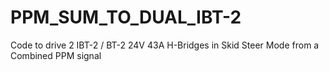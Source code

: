 PPM_SUM_TO_DUAL_IBT-2
=====================

Code to drive 2 IBT-2 / BT-2 24V 43A H-Bridges in Skid Steer Mode from a Combined PPM signal
